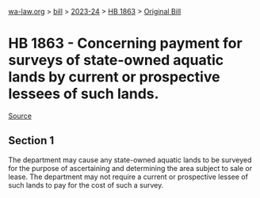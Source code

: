 [wa-law.org](/) > [bill](/bill/) > [2023-24](/bill/2023-24/) > [HB 1863](/bill/2023-24/hb/1863/) > [Original Bill](/bill/2023-24/hb/1863/1/)

# HB 1863 - Concerning payment for surveys of state-owned aquatic lands by current or prospective lessees of such lands.

[Source](http://lawfilesext.leg.wa.gov/biennium/2023-24/Pdf/Bills/House%20Bills/1863.pdf)

## Section 1
The department may cause any state-owned aquatic lands to be surveyed for the purpose of ascertaining and determining the area subject to sale or lease. The department may not require a current or prospective lessee of such lands to pay for the cost of such a survey.
